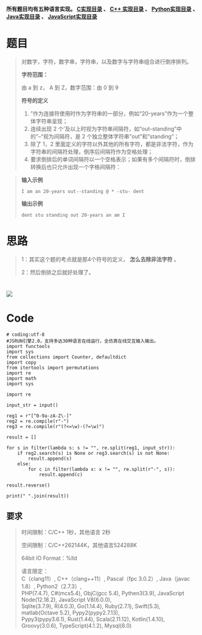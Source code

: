 **所有题目均有五种语言实现。
**[C实现目录](https://renjie.blog.csdn.net/article/details/129190260 "C实现目录")** 、
**[C++ 实现目录](https://blog.csdn.net/misayaaaaa/category_12036814.html "C++
实现目录")** 、
**[Python实现目录](https://blog.csdn.net/misayaaaaa/category_12111005.html
"Python实现目录")** 、
**[Java实现目录](https://blog.csdn.net/misayaaaaa/category_12111006.html
"Java实现目录")** 、
**[JavaScript实现目录](https://blog.csdn.net/misayaaaaa/category_12199270.html
"JavaScript实现目录")****

# 题目

> 对数字，字符，数字串，字符串，以及数字与字符串组合进行倒序排列。
>
> **字符范围：**
>
> 由 a 到 z， A 到 Z，数字范围：由 0 到 9
>
> **符号的定义**
>
>   1. ”作为连接符使用时作为字符串的一部分，例如“20-years”作为一个整体字符串呈现；
>   2. 连续出现 2 个’及以上时视为字符串间隔符，如“out–standing”中的”–“视为间隔符，是 2
> 个独立整体字符串”out”和”standing”；
>   3. 除了 1，2 里面定义的字符以外其他的所有字符，都是非法字符，作为字符串的间隔符处理，倒序后间隔符作为空格处理；
>   4. 要求倒排后的单词间隔符以一个空格表示；如果有多个间隔符时，倒排转换后也只允许出现一个字格间隔符：
>

>
> **输入示例**
>  
>  
>     I am an 20-years out--standing @ * -stu- dent
>  
>
> **输出示例**
>  
>  
>     dent stu standing out 20-years an am I

# 思路

> 1：其实这个题的考点就是那4个符号的定义， **怎么去除非法字符** 。
>
> 2：然后倒排之后就好处理了。

# ![](https://img-blog.csdnimg.cn/7186d38ad68349e39bea9d8809308c0a.jpeg)

# Code

    
    
    # coding:utf-8
    #JSRUN引擎2.0，支持多达30种语言在线运行，全仿真在线交互输入输出。 
    import functools
    import sys
    from collections import Counter, defaultdict
    import copy
    from itertools import permutations
    import re
    import math
    import sys
     
    import re
     
    input_str = input()
     
    reg1 = r"[^0-9a-zA-Z\-]"
    reg2 = re.compile(r"-")
    reg3 = re.compile(r"(?<=\w)-(?=\w)")
    
    result = []
     
    for s in filter(lambda s: s != "", re.split(reg1, input_str)):
        if reg2.search(s) is None or reg3.search(s) is not None:
            result.append(s)
        else:
            for c in filter(lambda x: x != "", re.split(r"-", s)):
                result.append(c)
    
    result.reverse()
    
    print(" ".join(result))

## 要求

> 时间限制：C/C++ 1秒，其他语言 2秒
>
> 空间限制：C/C++262144K，其他语言524288K
>
> 64bit IO Format：%lld
>
> 语言限定：  
>  C（clang11）, C++（clang++11）, Pascal（fpc 3.0.2）, Java（javac 1.8）,
> Python2（2.7.3）,  
>  PHP(7.4.7), C#(mcs5.4), ObjC(gcc 5.4), Pythen3(3.9), JavaScript
> Node(12.18.2), JavaScript V8(6.0.0),  
>  Sqlite(3.7.9), R(4.0.3), Go(1.14.4), Ruby(2.7.1), Swift(5.3), matlab(Octave
> 5.2), Pypy2(pypy2.7.13),  
>  Pypy3(pypy3.6.1), Rust(1.44), Scala(2.11.12), Kotlin(1.4.10),
> Groovy(3.0.6), TypeScript(4.1.2), Mysql(8.0)

